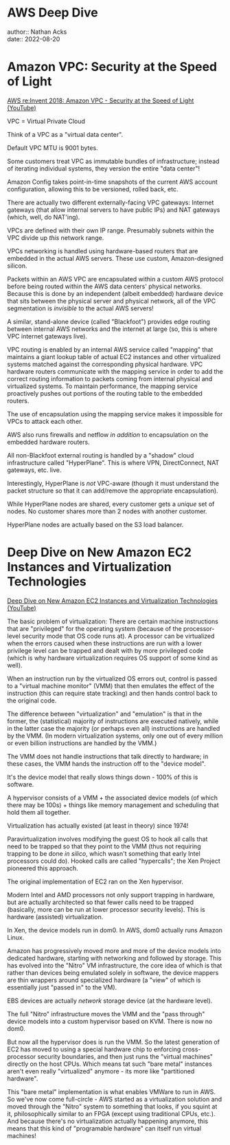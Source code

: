 # AWS Deep Dive

author:: Nathan Acks  
date:: 2022-08-20

# Amazon VPC: Security at the Speed of Light

[AWS re:Invent 2018: Amazon VPC - Security at the Speed of Light (YouTube)](https://youtu.be/uhXalpNzPU4)

VPC = Virtual Private Cloud

Think of a VPC as a "virtual data center".

Default VPC MTU is 9001 bytes.

Some customers treat VPC as immutable bundles of infrastructure; instead of iterating individual systems, they version the entire "data center"!

Amazon Config takes point-in-time snapshots of the current AWS account configuration, allowing this to be versioned, rolled back, etc.

There are actually two different externally-facing VPC gateways: Internet gateways (that allow internal servers to have public IPs) and NAT gateways (which, well, do NAT'ing).

VPCs are defined with their own IP range. Presumably subnets within the VPC divide up *this* network range.

VPCs networking is handled using hardware-based routers that are embedded in the actual AWS servers. These use custom, Amazon-designed silicon.

Packets within an AWS VPC are encapsulated within a custom AWS protocol before being routed within the AWS data centers' physical networks. Because this is done by an independent (albeit embedded) hardware device that sits between the physical server and physical network, all of the VPC segmentation is *invisible* to the actual AWS servers!

A similar, stand-alone device (called "Blackfoot") provides edge routing between internal AWS networks and the internet at large (so, this is where VPC internet gateways live).

VPC routing is enabled by an internal AWS service called "mapping" that maintains a giant lookup table of actual EC2 instances and other virtualized systems matched against the corresponding physical hardware. VPC hardware routers communicate with the mapping service in order to add the correct routing information to packets coming from internal physical and virtualized systems. To maintain performance, the mapping service proactively pushes out portions of the routing table to the embedded routers.

The use of encapsulation using the mapping service makes it impossible for VPCs to attack each other.

AWS also runs firewalls and netflow *in addition* to encapsulation on the embedded hardware routers.

All non-Blackfoot external routing is handled by a "shadow" cloud infrastructure called "HyperPlane". This is where VPN, DirectConnect, NAT gateways, etc. live.

Interestingly, HyperPlane is *not* VPC-aware (though it must understand the packet structure so that it can add/remove the appropriate encapsulation).

While HyperPlane nodes are shared, every customer gets a *unique* set of nodes. No customer shares more than 2 nodes with another customer.

HyperPlane nodes are actually based on the S3 load balancer.

# Deep Dive on New Amazon EC2 Instances and Virtualization Technologies

[Deep Dive on New Amazon EC2 Instances and Virtualization Technologies (YouTube)](https://youtu.be/AAq-DDbFiIE)

The basic problem of virtualization: There are certain machine instructions that are "privileged" for the operating system (because of the processor-level security mode that OS code runs at). A processor can be virtualized when the errors caused when these instructions are run with a lower privilege level can be trapped and dealt with by more privileged code (which is why hardware virtualization requires OS support of some kind as well).

When an instruction run by the virtualized OS errors out, control is passed to a "virtual machine monitor" (VMM) that then emulates the effect of the instruction (this can require state tracking) and then hands control back to the original code.

The difference between "virtualization" and "emulation" is that in the former, the (statistical) majority of instructions are executed natively, while in the latter case the majority (or perhaps even all) instructions are handled by the VMM. (In modern virtualization systems, only one out of every million or even billion instructions are handled by the VMM.)

The VMM does not handle instructions that talk directly to hardware; in these cases, the VMM hands the instruction off to the "device model".

It's the device model that really slows things down - 100% of this is software.

A hypervisor consists of a VMM + the associated device models (of which there may be 100s) + things like memory management and scheduling that hold them all together.

Virtualization has actually existed (at least in theory) since 1974!

Paravirtualization involves modifying the guest OS to hook all calls that need to be trapped so that they point to the VMM (thus not requiring trapping to be done *in silico*, which wasn't something that early Intel processors could do). Hooked calls are called "hypercalls"; the Xen Project pioneered this approach.

The original implementation of EC2 ran on the Xen hypervisor.

Modern Intel and AMD processors not only support trapping in hardware, but are actually architected so that fewer calls need to be trapped (basically, more can be run at lower processor security levels). This is hardware (assisted) virtualization.

In Xen, the device models run in dom0. In AWS, dom0 actually runs Amazon Linux.

Amazon has progressively moved more and more of the device models into dedicated hardware, starting with networking and followed by storage. This has evolved into the "Nitro" VM infrastructure, the core idea of which is that rather than devices being emulated solely in software, the device mappers are thin wrappers around specialized hardware (a "view" of which is essentially just "passed in" to the VM).

EBS devices are actually *network* storage device (at the hardware level).

The full "Nitro" infrastructure moves the VMM and the "pass through" device models into a custom hypervisor based on KVM. There is now no dom0.

But now all the hypervisor does is run the VMM. So the latest generation of EC2 has moved to using a special hardware chip to enforcing cross-processor security boundaries, and then just runs the "virtual machines" directly on the host CPUs. Which means tat such "bare metal" instances aren't even really "virtualized" anymore - its more like "partitioned hardware".

This "bare metal" implementation is what enables VMWare to run in AWS. So we've now come full-circle - AWS started as a virtualization solution and moved through the "Nitro" system to something that looks, if you squint at it, philosophically similar to an FPGA (except using traditional CPUs, etc.). And because there's no virtualization actually happening anymore, this means that this kind of "programable hardware" can itself run virtual machines!
